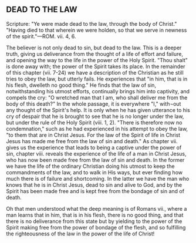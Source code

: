 ## DEAD TO THE LAW ##

Scripture: "Ye were made dead to the law, through the body of Christ." "Having died to that wherein we were holden, so that we serve in newness of the spirit."—ROM. vii. 4, 6.



The believer is not only dead to sin, but dead to the law. This is a deeper truth, giving us deliverance from the thought of a life of effort and failure, and opening the way to the life in the power of the Holy Spirit. "Thou shalt" is done away with; the power of the Spirit takes its place. In the remainder of this chapter (vii. 7-24) we have a description of the Christian as he still tries to obey the law, but utterly fails. He experiences that "in him, that is in his flesh, dwelleth no good thing." He finds that the law of sin, notwithstanding his utmost efforts, continually brings him into captivity, and compels the cry: "O wretched man that I am, who shall deliver me from the body of this death?" In the whole passage, it is everywhere "I," with¬out any thought of the Spirit's help. It is only when he has given utterance to his cry of despair that he is brought to see that he is no longer under the law, but under the rule of the Holy Spirit (viii. 1, 2). "There is therefore now no condemnation," such as he had experienced in his attempt to obey the law, "to them that are in Christ Jesus. For the law of the Spirit of life in Christ Jesus has made me free from the law of sin and death." As chapter vii. gives us the experience that leads to being a captive under the power of sin, chapter viii. reveals the experience of the life of a man in Christ Jesus, who has now been made free from the law of sin and death. In the former we have the life of the ordinary Christian doing his utmost to keep the commandments of the law, and to walk in His ways, but ever finding how much there is of failure and shortcoming. In the latter we have the man who knows that he is in Christ Jesus, dead to sin and alive to God, and by the Spirit has been made free and is kept free from the bondage of sin and of death.



Oh that men understood what the deep meaning is of Romans vii., where a man learns that in him, that is in his flesh, there is no good thing, and that there is no deliverance from this state but by yielding to the power of the Spirit making free from the power of bondage of the flesh, and so fulfilling the righteousness of the law in the power of the life of Christ!

